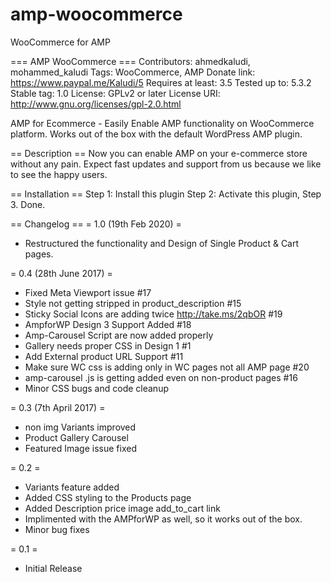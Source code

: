 # amp-woocommerce
WooCommerce for AMP

=== AMP WooCommerce ===
Contributors: ahmedkaludi, mohammed_kaludi
Tags: WooCommerce, AMP
Donate link: https://www.paypal.me/Kaludi/5
Requires at least: 3.5
Tested up to: 5.3.2
Stable tag: 1.0
License: GPLv2 or later
License URI: http://www.gnu.org/licenses/gpl-2.0.html

AMP for Ecommerce - Easily Enable AMP functionality on WooCommerce platform. Works out of the box with the default WordPress AMP plugin.

== Description ==
Now you can enable AMP on your e-commerce store without any pain. Expect fast updates and support from us because we like to see the happy users. 

== Installation ==
Step 1: Install this plugin
Step 2: Activate this plugin,
Step 3. Done.

== Changelog ==
= 1.0 (19th Feb 2020) =
* Restructured the functionality and Design of Single Product & Cart pages.

= 0.4 (28th June 2017) =
* Fixed Meta Viewport issue #17
* Style not getting stripped in product_description #15
* Sticky Social Icons are adding twice http://take.ms/2qbOR #19
* AmpforWP Design 3 Support Added #18
* Amp-Carousel Script are now added properly 
* Gallery needs proper CSS in Design 1 #1
* Add External product URL Support #11
* Make sure WC css is adding only in WC pages not all AMP page #20
* amp-carousel .js is getting added even on non-product pages #16
* Minor CSS bugs and code cleanup

= 0.3 (7th April 2017) =
* non img Variants improved
* Product Gallery Carousel
* Featured Image issue fixed

= 0.2 =
* Variants feature added
* Added CSS styling to the Products page
* Added Description price image add_to_cart link
* Implimented with the AMPforWP as well, so it works out of the box.
* Minor bug fixes

= 0.1 =
* Initial Release